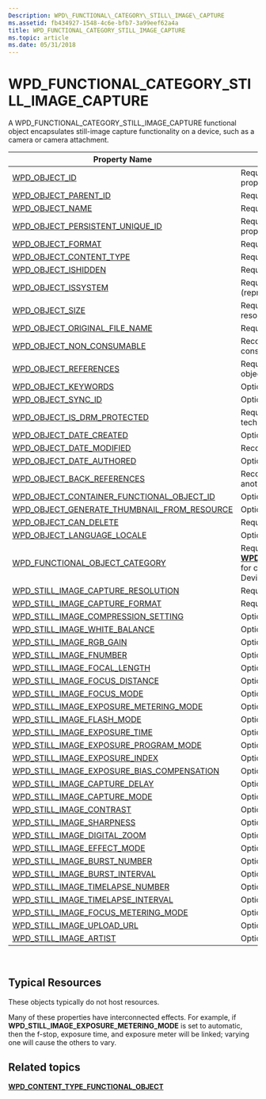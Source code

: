 ```yaml
---
Description: WPD\_FUNCTIONAL\_CATEGORY\_STILL\_IMAGE\_CAPTURE
ms.assetid: fb434927-1548-4c6e-bfb7-3a99eef62a4a
title: WPD_FUNCTIONAL_CATEGORY_STILL_IMAGE_CAPTURE
ms.topic: article
ms.date: 05/31/2018
---
```


# WPD\_FUNCTIONAL\_CATEGORY\_STILL\_IMAGE\_CAPTURE

A WPD\_FUNCTIONAL\_CATEGORY\_STILL\_IMAGE\_CAPTURE functional object encapsulates still-image capture functionality on a device, such as a camera or camera attachment.



| Property Name                                                                                                            | Required or Optional                                                                                                                                   |
|--------------------------------------------------------------------------------------------------------------------------|--------------------------------------------------------------------------------------------------------------------------------------------------------|
| [WPD\_OBJECT\_ID](object-properties.md)                                                                   | Required, read-only. A client cannot set this property, even at creation time.                                                                         |
| [WPD\_OBJECT\_PARENT\_ID](object-properties.md)                                                    | Required.                                                                                                                                              |
| [WPD\_OBJECT\_NAME](object-properties.md)                                                               | Required.                                                                                                                                              |
| [WPD\_OBJECT\_PERSISTENT\_UNIQUE\_ID](object-properties.md)                             | Required, read-only. A client cannot set this property, even at creation time.                                                                         |
| [WPD\_OBJECT\_FORMAT](object-properties.md)                                                           | Required.                                                                                                                                              |
| [WPD\_OBJECT\_CONTENT\_TYPE](object-properties.md)                                              | Required.                                                                                                                                              |
| [WPD\_OBJECT\_ISHIDDEN](object-properties.md)                                                       | Required if the object is hidden.                                                                                                                      |
| [WPD\_OBJECT\_ISSYSTEM](object-properties.md)                                                       | Required if the object is a system object (represents a system file).                                                                                  |
| [WPD\_OBJECT\_SIZE](object-properties.md)                                                               | Required if the object has at least one resource.                                                                                                      |
| [WPD\_OBJECT\_ORIGINAL\_FILE\_NAME](object-properties.md)                                 | Required if the object represents a file.                                                                                                              |
| [WPD\_OBJECT\_NON\_CONSUMABLE](object-properties.md)                                          | Recommended if the object is not meant for consumption by the device.                                                                                  |
| [WPD\_OBJECT\_REFERENCES](object-properties.md)                                                   | Required if the object has references to other objects.                                                                                                |
| [WPD\_OBJECT\_KEYWORDS](object-properties.md)                                                       | Optional.                                                                                                                                              |
| [WPD\_OBJECT\_SYNC\_ID](object-properties.md)                                                        | Optional.                                                                                                                                              |
| [WPD\_OBJECT\_IS\_DRM\_PROTECTED](object-properties.md)                                     | Required if the object is protected by DRM technology.                                                                                                 |
| [WPD\_OBJECT\_DATE\_CREATED](object-properties.md)                                              | Optional.                                                                                                                                              |
| [WPD\_OBJECT\_DATE\_MODIFIED](object-properties.md)                                            | Recommended.                                                                                                                                           |
| [WPD\_OBJECT\_DATE\_AUTHORED](object-properties.md)                                            | Optional.                                                                                                                                              |
| [WPD\_OBJECT\_BACK\_REFERENCES](object-properties.md)                                                                   | Recommended if the object is referenced by another object.                                                                                             |
| [WPD\_OBJECT\_CONTAINER\_FUNCTIONAL\_OBJECT\_ID](object-properties.md)        | Optional.                                                                                                                                              |
| [WPD\_OBJECT\_GENERATE\_THUMBNAIL\_FROM\_RESOURCE](object-properties.md)    | Optional.                                                                                                                                              |
| [WPD\_OBJECT\_CAN\_DELETE](object-properties.md)                                                                        | Required if the object cannot be deleted.                                                                                                              |
| [WPD\_OBJECT\_LANGUAGE\_LOCALE](object-properties.md)                                                                   | Optional.                                                                                                                                              |
| [WPD\_FUNCTIONAL\_OBJECT\_CATEGORY](miscellaneous-properties.md)                         | Required. See [**WPD\_CONTENT\_TYPE\_FUNCTIONAL\_OBJECT**](wpd-content-type-functional-object.md) for categories defined by Windows Portable Devices. |
| [WPD\_STILL\_IMAGE\_CAPTURE\_RESOLUTION](still-image-properties.md)                  | Required.                                                                                                                                              |
| [WPD\_STILL\_IMAGE\_CAPTURE\_FORMAT](still-image-properties.md)                          | Required.                                                                                                                                              |
| [WPD\_STILL\_IMAGE\_COMPRESSION\_SETTING](still-image-properties.md)                | Optional.                                                                                                                                              |
| [WPD\_STILL\_IMAGE\_WHITE\_BALANCE](still-image-properties.md)                            | Optional.                                                                                                                                              |
| [WPD\_STILL\_IMAGE\_RGB\_GAIN](still-image-properties.md)                                      | Optional.                                                                                                                                              |
| [WPD\_STILL\_IMAGE\_FNUMBER](still-image-properties.md)                                         | Optional.                                                                                                                                              |
| [WPD\_STILL\_IMAGE\_FOCAL\_LENGTH](still-image-properties.md)                              | Optional.                                                                                                                                              |
| [WPD\_STILL\_IMAGE\_FOCUS\_DISTANCE](still-image-properties.md)                          | Optional.                                                                                                                                              |
| [WPD\_STILL\_IMAGE\_FOCUS\_MODE](still-image-properties.md)                                  | Optional.                                                                                                                                              |
| [WPD\_STILL\_IMAGE\_EXPOSURE\_METERING\_MODE](still-image-properties.md)         | Optional.                                                                                                                                              |
| [WPD\_STILL\_IMAGE\_FLASH\_MODE](still-image-properties.md)                                  | Optional.                                                                                                                                              |
| [WPD\_STILL\_IMAGE\_EXPOSURE\_TIME](still-image-properties.md)                            | Optional.                                                                                                                                              |
| [WPD\_STILL\_IMAGE\_EXPOSURE\_PROGRAM\_MODE](still-image-properties.md)           | Optional.                                                                                                                                              |
| [WPD\_STILL\_IMAGE\_EXPOSURE\_INDEX](still-image-properties.md)                          | Optional.                                                                                                                                              |
| [WPD\_STILL\_IMAGE\_EXPOSURE\_BIAS\_COMPENSATION](still-image-properties.md) | Optional.                                                                                                                                              |
| [WPD\_STILL\_IMAGE\_CAPTURE\_DELAY](still-image-properties.md)                            | Optional.                                                                                                                                              |
| [WPD\_STILL\_IMAGE\_CAPTURE\_MODE](still-image-properties.md)                              | Optional.                                                                                                                                              |
| [WPD\_STILL\_IMAGE\_CONTRAST](still-image-properties.md)                                       | Optional.                                                                                                                                              |
| [WPD\_STILL\_IMAGE\_SHARPNESS](still-image-properties.md)                                     | Optional.                                                                                                                                              |
| [WPD\_STILL\_IMAGE\_DIGITAL\_ZOOM](still-image-properties.md)                              | Optional.                                                                                                                                              |
| [WPD\_STILL\_IMAGE\_EFFECT\_MODE](still-image-properties.md)                                | Optional.                                                                                                                                              |
| [WPD\_STILL\_IMAGE\_BURST\_NUMBER](still-image-properties.md)                              | Optional.                                                                                                                                              |
| [WPD\_STILL\_IMAGE\_BURST\_INTERVAL](still-image-properties.md)                          | Optional.                                                                                                                                              |
| [WPD\_STILL\_IMAGE\_TIMELAPSE\_NUMBER](still-image-properties.md)                      | Optional.                                                                                                                                              |
| [WPD\_STILL\_IMAGE\_TIMELAPSE\_INTERVAL](still-image-properties.md)                  | Optional.                                                                                                                                              |
| [WPD\_STILL\_IMAGE\_FOCUS\_METERING\_MODE](still-image-properties.md)               | Optional.                                                                                                                                              |
| [WPD\_STILL\_IMAGE\_UPLOAD\_URL](still-image-properties.md)                                  | Optional.                                                                                                                                              |
| [WPD\_STILL\_IMAGE\_ARTIST](still-image-properties.md)                                           | Optional.                                                                                                                                              |



 

## Typical Resources

These objects typically do not host resources.

Many of these properties have interconnected effects. For example, if **WPD\_STILL\_IMAGE\_EXPOSURE\_METERING\_MODE** is set to automatic, then the f-stop, exposure time, and exposure meter will be linked; varying one will cause the others to vary.

## Related topics

<dl> <dt>

[**WPD\_CONTENT\_TYPE\_FUNCTIONAL\_OBJECT**](wpd-content-type-functional-object.md)
</dt> </dl>

 

 



